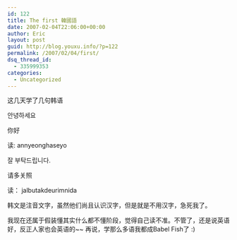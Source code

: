 ```yaml
---
id: 122
title: The first 韓國語
date: 2007-02-04T22:06:00+00:00
author: Eric
layout: post
guid: http://blog.youxu.info/?p=122
permalink: /2007/02/04/first/
dsq_thread_id:
  - 335999353
categories:
  - Uncategorized
---
```

这几天学了几句韩语 

안녕하세요
  
你好
  
读: annyeonghaseyo 

잘 부탁드립니다.
  
请多关照
  
读： jalbutakdeurimnida 

韩文是注音文字，虽然他们尚且认识汉字，但是就是不用汉字，急死我了。
  
我现在还属于假装懂其实什么都不懂阶段，觉得自己读不准。不管了，还是说英语好，反正人家也会英语的~~ 再说，学那么多语我都成Babel Fish了 :)